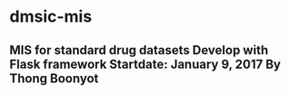 # dmsic-mis
MIS for standard drug datasets
Develop with Flask framework
Startdate: January 9, 2017
By Thong Boonyot
--------------------------------
